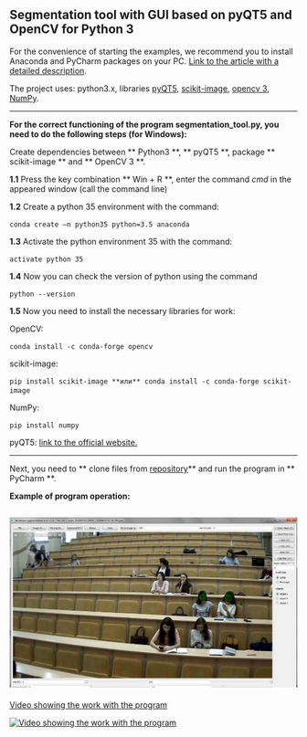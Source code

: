## Segmentation tool with GUI based on pyQT5 and OpenCV for Python 3

For the convenience of starting the examples, we recommend you to install Anaconda and PyCharm packages on your PC.
[Link to the article with a detailed description](https://medium.com/@GalarnykMichael/install-python-on-windows-anaconda-c63c7c3d1444).

The project uses: python3.х, libraries [pyQT5](https://stackoverflow.com/questions/16846501/how-to-install-pyqt5-on-windows), [scikit-image](http://scikit-image.org), [opencv 3](https://opencv.org/opencv-3-0.html), [NumPy](https://pypi.org/project/numpy/).

--------------------------------------

**For the correct functioning of the program segmentation_tool.py, you need to do the following steps (for Windows):**

Create dependencies between ** Python3 **, ** pyQT5 **, package ** scikit-image ** and ** OpenCV 3 **.

**1.1** Press the key combination ** Win + R **, enter the command _cmd_ in the appeared window (call the command line)

**1.2** Create a python 35 environment with the command:  

	conda create –n python35 python=3.5 anaconda
    
**1.3** Activate the python environment 35 with the command:

	activate python 35

**1.4** Now you can check the version of python using the command 

	python --version

**1.5** Now you need to install the necessary libraries for work:

OpenCV:

	conda install -c conda-forge opencv

scikit-image:

	pip install scikit-image **или** conda install -c conda-forge scikit-image

NumPy:

	pip install numpy

pyQT5: [link to the official website.](https://riverbankcomputing.com/software/pyqt/download5)

------------------------------------------------------------------------

Next, you need to ** clone files from [repository](https://github.com/yuddim/multi_class_segmentation_tool)** and run the program in ** PyCharm **. 

**Example of program operation:**

![alt text](1.jpg)
----------------------------------
[Video showing the work with the program](https://www.youtube.com/watch?v=bjM5I21gQFw)

[![Video showing the work with the program](https://i9.ytimg.com/vi/bjM5I21gQFw/mq3.jpg?sqp=CNjB4toF&rs=AOn4CLAl9VX6nNk0mjbAnuoHcSOHTqQbFw)](https://www.youtube.com/watch?v=bjM5I21gQFw)

